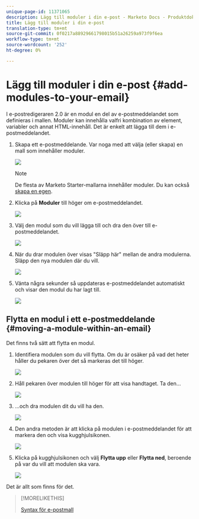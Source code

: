 ```yaml
---
unique-page-id: 11371065
description: Lägg till moduler i din e-post - Marketo Docs - Produktdokumentation
title: Lägg till moduler i din e-post
translation-type: tm+mt
source-git-commit: 0f0217a88929661798015b51a26259a973f9f6ea
workflow-type: tm+mt
source-wordcount: '252'
ht-degree: 0%

---
```



# Lägg till moduler i din e-post {#add-modules-to-your-email}

I e-postredigeraren 2.0 är en modul en del av e-postmeddelandet som definieras i mallen. Moduler kan innehålla valfri kombination av element, variabler och annat HTML-innehåll. Det är enkelt att lägga till dem i e-postmeddelandet.

1. Skapa ett e-postmeddelande. Var noga med att välja (eller skapa) en mall som innehåller moduler.

   ![](assets/one-1.png)

   >[!NOTE]
   >
   >De flesta av Marketo Starter-mallarna innehåller moduler. Du kan också [skapa en egen](/help/marketo/product-docs/email-marketing/general/email-editor-2/email-template-syntax.md#modules).

1. Klicka på **Moduler** till höger om e-postmeddelandet.

   ![](assets/two-3.png)

1. Välj den modul som du vill lägga till och dra den över till e-postmeddelandet.

   ![](assets/three-3.png)

1. När du drar modulen över visas &quot;Släpp här&quot; mellan de andra modulerna. Släpp den nya modulen där du vill.

   ![](assets/four-2.png)

1. Vänta några sekunder så uppdateras e-postmeddelandet automatiskt och visar den modul du har lagt till.

   ![](assets/five-3.png)

## Flytta en modul i ett e-postmeddelande {#moving-a-module-within-an-email}

Det finns två sätt att flytta en modul.

1. Identifiera modulen som du vill flytta. Om du är osäker på vad det heter håller du pekaren över det så markeras det till höger.

   ![](assets/six-2.png)

1. Håll pekaren över modulen till höger för att visa handtaget. Ta den...

   ![](assets/seven-2.png)

1. ...och dra modulen dit du vill ha den.

   ![](assets/eight-2.png)

1. Den andra metoden är att klicka på modulen i e-postmeddelandet för att markera den och visa kugghjulsikonen.

   ![](assets/nine-2.png)

1. Klicka på kugghjulsikonen och välj **Flytta upp** eller **Flytta ned**, beroende på var du vill att modulen ska vara.

   ![](assets/ten-2.png)

Det är allt som finns för det.

>[!MORELIKETHIS]
>
>[Syntax för e-postmall](/help/marketo/product-docs/email-marketing/general/email-editor-2/email-template-syntax.md)
